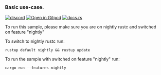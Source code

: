 ### Basic use-case.

[![discord](https://img.shields.io/discord/872391416519737405?color=eee&logo=discord&logoColor=eee&label=ask)](https://discord.gg/m3YfbXpUUY)
[![Open in Gitpod](https://raster.shields.io/static/v1?label=try&message=online&color=eee&logo=gitpod&logoColor=eee)](https://gitpod.io/#RUN_PATH=sample%2Frust%2Finspect_type_trivial_sample,SAMPLE_FILE=.%2Fsrc%2Fmain.rs/https://github.com/Wandalen/wTools)
[![docs.rs](https://raster.shields.io/static/v1?label=docs&message=online&color=eee&logo=docsdotrs&logoColor=eee)](https://docs.rs/inspect_type)

To run this sample, please make sure you are on nightly rustc and switched on feature "nightly"

To switch to nightly rustc run:
```
rustup default nightly && rustup update
```

To run the sample with switched on feature "nightly" run:
```
cargo run --features nightly
```
